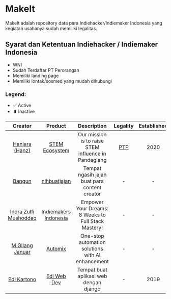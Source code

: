 # MakeIt
MakeIt adalah repository data para Indiehacker/Indiemaker Indonesia yang kegiatan usahanya sudah memiliki legalitas.

## Syarat dan Ketentuan Indiehacker / Indiemaker Indonesia
- WNI
- Sudah Terdaftar PT Perorangan
- Memiliki landing page
- Memiliki lontak/sosmed yang mudah dihubungi

### Legend:
- ✅ Active
- ⏸️ Inactive

| Creator | Product | Description | Legality | Established | Status |
| :-: | :-: | :-: | :-: | :-: | :-: |
| [Hanjara (Hanz)](https://s.id/mashanz) | [STEM Ecosystem](https://mashanz.com) | Our mission is to raise STEM influence in Pandeglang | [PTP](https://ptp.ahu.go.id/profil/cari?q=Mashanz+Sumber+Terbuka&page=1&limit=10) | 2020 | ✅ |
| [Bangun](https://twitter.com/hibangun) | [nihbuatjajan](https://www.nihbuatjajan.com/) | Tempat ngasih jajan buat para content creator | - | - | ✅ |
| [Indra Zulfi Mushoddaq](https://twitter.com/indrazulfi) | [Indiemakers Indonesia](https://www.indiemakers.id/) | Empower Your Dreams: 8 Weeks to Full Stack Mastery! | - | - | - |
| [M GIlang Januar](https://twitter.com/mgilangjanuar) | [Automix](https://automix.ai) | One-stop automation solutions with AI enhancement | - | - | ✅ |
| [Edi Kartono](https://t.me/edikartono) | [Edi Web Dev](https://ediweb.dev/) | Tempat buat aplikasi web dengan django | - | 2019 | ✅ |
